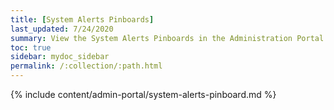 ```yaml
---
title: [System Alerts Pinboards]
last_updated: 7/24/2020
summary: View the System Alerts Pinboards in the Administration Portal.
toc: true
sidebar: mydoc_sidebar
permalink: /:collection/:path.html
---
```


{% include content/admin-portal/system-alerts-pinboard.md %}
